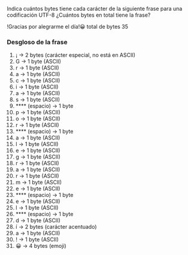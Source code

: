 Indica cuántos bytes tiene cada carácter de la siguiente frase para una codificación UTF-8 ¿Cuántos bytes en total tiene la frase?

!Gracias por alegrarme el día!😀 total de bytes 35 

### Desgloso de la frase

1. ¡ → 2 bytes (carácter especial, no está en ASCII)
2. G → 1 byte (ASCII)
3. r → 1 byte (ASCII)
4. a → 1 byte (ASCII)
5. c → 1 byte (ASCII)
6. i → 1 byte (ASCII)
7. a → 1 byte (ASCII)
8. s → 1 byte (ASCII)
9. **** (espacio) → 1 byte
10. p → 1 byte (ASCII)
11. o → 1 byte (ASCII)
12. r → 1 byte (ASCII)
13. **** (espacio) → 1 byte
14. a → 1 byte (ASCII)
15. l → 1 byte (ASCII)
16. e → 1 byte (ASCII)
17. g → 1 byte (ASCII)
18. r → 1 byte (ASCII)
19. a → 1 byte (ASCII)
20. r → 1 byte (ASCII)
21. m → 1 byte (ASCII)
22. e → 1 byte (ASCII)
23. **** (espacio) → 1 byte
24. e → 1 byte (ASCII)
25. l → 1 byte (ASCII)
26. **** (espacio) → 1 byte
27. d → 1 byte (ASCII)
28. í → 2 bytes (carácter acentuado)
29. a → 1 byte (ASCII)
30. ! → 1 byte (ASCII)
31. 😀 → 4 bytes (emoji)